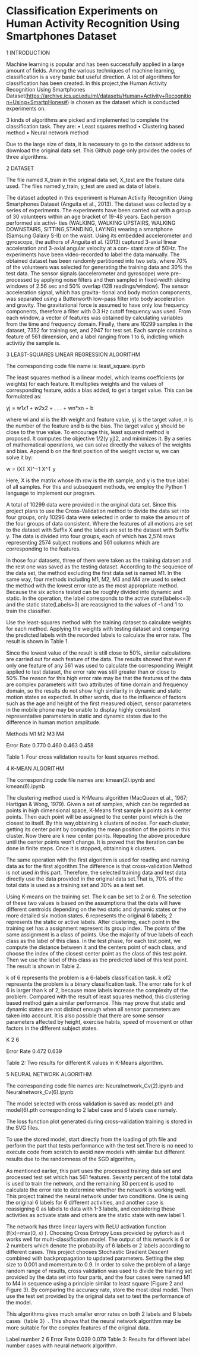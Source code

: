 # Classification Experiments on Human Activity Recognition Using Smartphones Dataset

1	INTRODUCTION

Machine learning is popular and has been successfully applied in a large amount of fields. Among the various techniques of machine learning, classification is a very basic but useful direction. A lot of algorithms for classification has been created.  In this project,the Human Activity Recognition Using Smartphones Dataset(https://archive.ics.uci.edu/ml/datasets/Human+Activity+Recognition+Using+SmartpHones#) is chosen as the dataset which is conducted experiments on. 


3 kinds of algorithms are picked and implemented to complete the classification task. They are:
•	Least squares method
•	Clustering based method
•	Neural network method


Due to the large size of data, it is necessary to go to the dataset address to download the original data set. This Github page only provides the codes of three algorithms.

2	DATASET

The file named X_train in the original data set, X_test are the feature data used. The files named y_train, y_test are used as data of labels.

The dataset adopted in this experiment is Human Activity Recognition Using Smartphones Dataset  (Anguita et al., 2013).  The dataset was collected by a series of experiments. The experiments have been carried out with a group of 30 volunteers within an age bracket of 19-48 years. Each person performed six activi- ties (WALKING, WALKING UPSTAIRS, WALKING DOWNSTAIRS, SITTING,STANDING, LAYING) wearing a smartphone (Samsung Galaxy S-II) on the waist. Using its embedded accelerometer and gyroscope, the authors of Anguita et al. (2013) captured 3-axial linear acceleration and 3-axial angular velocity at a con- stant rate of 50Hz. The experiments have been video-recorded to label the data manually. The obtained dataset has been randomly partitioned into two sets, where 70% of the volunteers was selected for generating the training data and 30% the test data.
The sensor signals (accelerometer and gyroscope) were pre-processed by applying noise filters and then sampled in fixed-width sliding windows of 2.56 sec and 50% overlap (128 readings/window). The sensor acceleration signal, which has gravita- tional and body motion components, was separated using a Butterworth low-pass filter into body acceleration and gravity. The gravitational force is assumed to have only low frequency components, therefore a filter with 0.3 Hz cutoff frequency was used. From each window, a vector of features was obtained by calculating variables from the time and frequency domain.
Finally, there are 10299 samples in the dataset, 7352 for training set, and 2947 for test set. Each sample contains a feature of 561 dimension, and a label ranging from 1 to 6, indicting which activitiy the sample is.

3	LEAST-SQUARES LINEAR REGRESSION ALGORITHM

The corresponding code file name is: least_square.ipynb

The least squares method is a linear model, which learns coefficients (or weights) for each feature. It multiplies weights and the values of corresponding feature, adds a bias added, to get a target value. This can be formulated as:

yj = w1*x1 + w2*x2 + . . . + wn*xn + b

where wi and xi is the ith weight and feature value, yj is the target value, n is the number of the feature and b is the bias. The target value yj should be close to the true value. To encourage this, least squared method is proposed. It computes the objective 1/2(y yj)2, and minimizes it. By a series of mathematical operations, we can solve directly the values of the weights and bias. Append b on the first position of the weight vector w, we can solve it by:

w = (XT X)^−1 X^T y

Here,  X  is the matrix whose ith row is the ith sample,  and y is the true label of     all samples. For this and subsequent methods, we employ the Python 1 language to implement our program.


A total of 10299 data were provided in the original data set. Since this project plans to use the Cross-Validation method to divide the data set into four groups, only 10296 data were selected in order to make the amount of the four groups of data consistent. Where the features of all motions are set to the dataset with Suffix X and the labels are set to the dataset with Suffix y. The data is divided into four groups, each of which has 2,574 rows representing 2574 subject motions and 561 columns which are corresponding to the features. 

In those four datasets, three of them were taken as the training dataset and the rest one was saved as the testing dataset. According to the sequence of the data set, the method excluding the first data set is named M1. In the same way, four methods including M1, M2, M3 and M4 are used to select the method with the lowest error rate as the most appropriate method. Because the six actions tested can be roughly divided into dynamic and static. In the operation, the label corresponds to the active state(labels<=3) and the static state(Labels>3) are reassigned to the values of -1 and 1 to train the classifier.

Use the least-squares method with the training dataset to calculate weights for each method. Applying the weights with testing dataset and comparing the predicted labels with the recorded labels to calculate the error rate. The result is shown in Table 1.


Since the lowest value of the result is still close to 50%, similar calculations are carried out for each feature of the data. The results showed that even if only one feature of any 561 was used to calculate the corresponding Weight applied to test dataset, the error rate was still greater than or close to 50%.The reason for this high error rate may be that the features of the data are complex parameters with two attributes of time domain and frequency domain, so the results do not show high similarity in dynamic and static motion states as expected. In other words, due to the influence of factors such as the age and height of the first measured object, sensor parameters in the mobile phone may be unable to display highly consistent representative parameters in static and dynamic states due to the difference in human motion amplitude.

  Methods  	    M1	    M2	    M3	  M4  
  
Error Rate 	 0.770	 0.460	 0.463	0.458

Table 1: Four cross validation results for least squares method.


4 K-MEAN ALGORITHM

The corresponding code file names are: kmean(2).ipynb and kmean(6).ipynb

The clustering method used is K-Means algorithm (MacQueen et al., 1967; Hartigan & Wong, 1979). Given a set of samples, which can be regarded as points in high dimensional space, K-Means first sample k points as k center points. Then each point will be assigned to the center point which is the closest to itself. By this way,obtaining k clusters  of nodes. For each cluster, getting its center point by computing the mean position of the points in this cluster. Now there are k new center points. Repeating the above procedure until the center points won’t change. It is proved that the iteration can be done in finite steps. Once it is stopped, obtainning k clusters.

The same operation with the first algorithm is used for reading and naming data as for the first algorithm.The difference is that cross-validation Method is not used in this part. Therefore, the selected training data and test data directly use the data provided in the original data set.That is, 70% of the total data is used as a training set and 30% as a test set.

Using K-means on the training set. The k can be set to 2 or 6. The selection of these two values is based on the assumptions that the data will have different centroids
depending on the two static and dynamic states or the more detailed six motion states. 6 represents the original 6 labels; 2 represents the static or active labels. After clustering, each point in the training set has a assignment represent its group index. The points of the same assignment is a class of points. Use the majority of true labels of each class as the label of this class. In the test phase, for each test point, we compute the distance between it and the centers point of each class, and choose the index of the closest center point as the class of this test point. Then we use the label of this class as the predicted label of this test point. The result is shown in Table 2. 

k of 6 represents the problem is a 6-labels classification task. k of2 represents the problem is a binary classification task. The error rate for k of 6 is larger than k of 2,
because more labels increase the complexity of the problem. Compared with the result of least squares method, this clustering based method gain a similar performance. This
may prove that static and dynamic states are not distinct enough when all sensor parameters are taken into account. It is also possible that there are some sensor parameters affected by height, exercise habits, speed of movement or other factors in the different subject states.

   
   K        2       6
   
Error Rate  0.472  0.639

Table 2: Two results for different K values in K-Means algorithm.


5 NEURAL NETWORK ALGORITHM

The corresponding code file names are: Neuralnetwork_Cv(2).ipynb and Neuralnetwork_Cv(6).ipynb

The  model selected with cross validation is saved as: model.pth and model(6).pth corresponding to 2 label case and 6 labels case namely.

The loss function plot generated during cross-validation training is stored in the SVG files.

To use the stored model, start directly from the loading of pth file and perform the part that tests performance with the test set.There is no need to execute code from scratch to avoid new models with similar but different results due to the randomness of the SGD algorithm。


As mentioned earlier, this part uses the processed training data set and processed test set which has 561 features. Seventy percent of the total data is used to train the network, and the remaining 30 percent is used to calculate the error rate to determine whether the network is working well. This project trained the neural network under two conditions. One is using the original 6 labels for 6 different activities, and another case is reassigning 0 as labels to data with 1-3 labels, and considering these activities as activate state and others are the static state with new label 1.

The network has three linear layers with ReLU activation function (f(x)=max(0, x) ). Choosing Cross Entropy Loss provided by pytorch as it works well for multi-classification model. The output of this network is 6 or 2 numbers which denote the probability of 6 labels or 2 labels according to different cases. This project chooses Stochastic Gradient Descent combined with backpropagation to updated parameters. Setting the step size to 0.001 and momentum to 0.9. In order to solve the problem of a large random range of results, cross validation was used to divide the training set provided by the data set into four parts, and the four cases were named M1 to M4 in sequence using a principle similar to least square (Figure 2 and Figure 3). By comparing the accuracy rate, store the most ideal model. Then use the test set provided by the original data set to test the performance of the model.

 
This algorithms gives much smaller error rates on both 2 labels and 6 labels cases（table 3）. This shows that the neural network algorithm may be more suitable for the complex features of the original data.


Label number   2	    6
Error Rate    0.039	 0.079
Table 3: Results for different label number cases with neural network algorithm.






